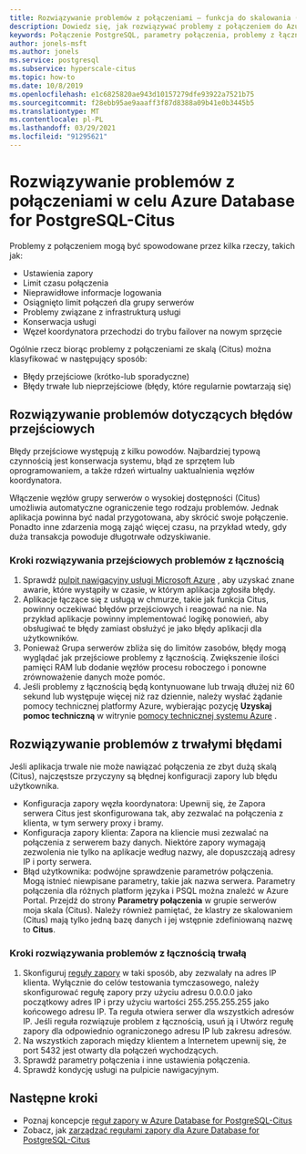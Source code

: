 ```yaml
---
title: Rozwiązywanie problemów z połączeniami — funkcja do skalowania (Citus) — Azure Database for PostgreSQL
description: Dowiedz się, jak rozwiązywać problemy z połączeniem do Azure Database for PostgreSQL-Citus
keywords: Połączenie PostgreSQL, parametry połączenia, problemy z łącznością, błąd przejściowy, błąd połączenia
author: jonels-msft
ms.author: jonels
ms.service: postgresql
ms.subservice: hyperscale-citus
ms.topic: how-to
ms.date: 10/8/2019
ms.openlocfilehash: e1c6825820ae943d10157279dfe93922a7521b75
ms.sourcegitcommit: f28ebb95ae9aaaff3f87d8388a09b41e0b3445b5
ms.translationtype: MT
ms.contentlocale: pl-PL
ms.lasthandoff: 03/29/2021
ms.locfileid: "91295621"
---
```

# <a name="troubleshoot-connection-issues-to-azure-database-for-postgresql---hyperscale-citus"></a>Rozwiązywanie problemów z połączeniami w celu Azure Database for PostgreSQL-Citus

Problemy z połączeniem mogą być spowodowane przez kilka rzeczy, takich jak:

* Ustawienia zapory
* Limit czasu połączenia
* Nieprawidłowe informacje logowania
* Osiągnięto limit połączeń dla grupy serwerów
* Problemy związane z infrastrukturą usługi
* Konserwacja usługi
* Węzeł koordynatora przechodzi do trybu failover na nowym sprzęcie

Ogólnie rzecz biorąc problemy z połączeniami ze skalą (Citus) można klasyfikować w następujący sposób:

* Błędy przejściowe (krótko-lub sporadyczne)
* Błędy trwałe lub nieprzejściowe (błędy, które regularnie powtarzają się)

## <a name="troubleshoot-transient-errors"></a>Rozwiązywanie problemów dotyczących błędów przejściowych

Błędy przejściowe występują z kilku powodów. Najbardziej typową czynnością jest konserwacja systemu, błąd ze sprzętem lub oprogramowaniem, a także rdzeń wirtualny uaktualnienia węzłów koordynatora.

Włączenie węzłów grupy serwerów o wysokiej dostępności (Citus) umożliwia automatyczne ograniczenie tego rodzaju problemów. Jednak aplikacja powinna być nadal przygotowana, aby skrócić swoje połączenie. Ponadto inne zdarzenia mogą zająć więcej czasu, na przykład wtedy, gdy duża transakcja powoduje długotrwałe odzyskiwanie.

### <a name="steps-to-resolve-transient-connectivity-issues"></a>Kroki rozwiązywania przejściowych problemów z łącznością

1. Sprawdź [pulpit nawigacyjny usługi Microsoft Azure](https://azure.microsoft.com/status) , aby uzyskać znane awarie, które wystąpiły w czasie, w którym aplikacja zgłosiła błędy.
2. Aplikacje łączące się z usługą w chmurze, takie jak funkcja Citus, powinny oczekiwać błędów przejściowych i reagować na nie. Na przykład aplikacje powinny implementować logikę ponowień, aby obsługiwać te błędy zamiast obsłużyć je jako błędy aplikacji dla użytkowników.
3. Ponieważ Grupa serwerów zbliża się do limitów zasobów, błędy mogą wyglądać jak przejściowe problemy z łącznością. Zwiększenie ilości pamięci RAM lub dodanie węzłów procesu roboczego i ponowne zrównoważenie danych może pomóc.
4. Jeśli problemy z łącznością będą kontynuowane lub trwają dłużej niż 60 sekund lub występuje więcej niż raz dziennie, należy wysłać żądanie pomocy technicznej platformy Azure, wybierając pozycję **Uzyskaj pomoc techniczną** w witrynie [pomocy technicznej systemu Azure](https://azure.microsoft.com/support/options) .

## <a name="troubleshoot-persistent-errors"></a>Rozwiązywanie problemów z trwałymi błędami

Jeśli aplikacja trwale nie może nawiązać połączenia ze zbyt dużą skalą (Citus), najczęstsze przyczyny są błędnej konfiguracji zapory lub błędu użytkownika.

* Konfiguracja zapory węzła koordynatora: Upewnij się, że Zapora serwera Citus jest skonfigurowana tak, aby zezwalać na połączenia z klienta, w tym serwery proxy i bramy.
* Konfiguracja zapory klienta: Zapora na kliencie musi zezwalać na połączenia z serwerem bazy danych. Niektóre zapory wymagają zezwolenia nie tylko na aplikacje według nazwy, ale dopuszczają adresy IP i porty serwera.
* Błąd użytkownika: podwójne sprawdzenie parametrów połączenia. Mogą istnieć niewpisane parametry, takie jak nazwa serwera. Parametry połączenia dla różnych platform języka i PSQL można znaleźć w Azure Portal. Przejdź do strony **Parametry połączenia** w grupie serwerów moja skala (Citus). Należy również pamiętać, że klastry ze skalowaniem (Citus) mają tylko jedną bazę danych i jej wstępnie zdefiniowaną nazwę to **Citus**.

### <a name="steps-to-resolve-persistent-connectivity-issues"></a>Kroki rozwiązywania problemów z łącznością trwałą

1. Skonfiguruj [reguły zapory](howto-hyperscale-manage-firewall-using-portal.md) w taki sposób, aby zezwalały na adres IP klienta. Wyłącznie do celów testowania tymczasowego, należy skonfigurować regułę zapory przy użyciu adresu 0.0.0.0 jako początkowy adres IP i przy użyciu wartości 255.255.255.255 jako końcowego adresu IP. Ta reguła otwiera serwer dla wszystkich adresów IP. Jeśli reguła rozwiązuje problem z łącznością, usuń ją i Utwórz regułę zapory dla odpowiednio ograniczonego adresu IP lub zakresu adresów.
2. Na wszystkich zaporach między klientem a Internetem upewnij się, że port 5432 jest otwarty dla połączeń wychodzących.
3. Sprawdź parametry połączenia i inne ustawienia połączenia.
4. Sprawdź kondycję usługi na pulpicie nawigacyjnym.

## <a name="next-steps"></a>Następne kroki

* Poznaj koncepcje [reguł zapory w Azure Database for PostgreSQL-Citus](concepts-hyperscale-firewall-rules.md)
* Zobacz, jak [zarządzać regułami zapory dla Azure Database for PostgreSQL-Citus](howto-hyperscale-manage-firewall-using-portal.md)
